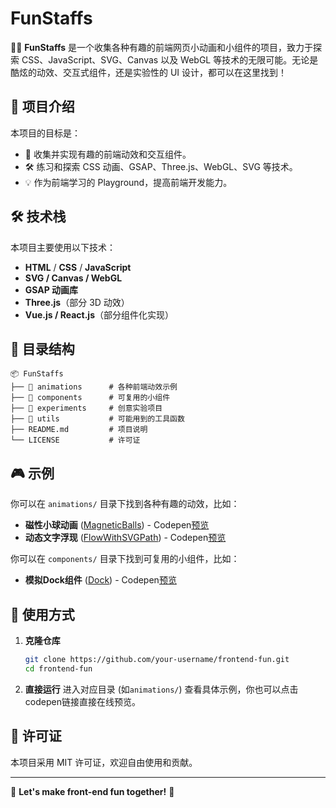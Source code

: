 # FunStaffs

🎨✨ **FunStaffs** 是一个收集各种有趣的前端网页小动画和小组件的项目，致力于探索 CSS、JavaScript、SVG、Canvas 以及 WebGL 等技术的无限可能。无论是酷炫的动效、交互式组件，还是实验性的 UI 设计，都可以在这里找到！

## 🚀 项目介绍
本项目的目标是：
- 📌 收集并实现有趣的前端动效和交互组件。
- 🛠 练习和探索 CSS 动画、GSAP、Three.js、WebGL、SVG 等技术。
- 💡 作为前端学习的 Playground，提高前端开发能力。

## 🛠 技术栈
本项目主要使用以下技术：
- **HTML** / **CSS** / **JavaScript**
- **SVG / Canvas / WebGL**
- **GSAP 动画库**
- **Three.js**（部分 3D 动效）
- **Vue.js / React.js**（部分组件化实现）

## 📂 目录结构
```plaintext
📦 FunStaffs
├── 📂 animations      # 各种前端动效示例
├── 📂 components      # 可复用的小组件
├── 📂 experiments     # 创意实验项目
├── 📂 utils           # 可能用到的工具函数
├── README.md         # 项目说明
└── LICENSE           # 许可证
```

## 🎮 示例
你可以在 `animations/` 目录下找到各种有趣的动效，比如：
- **磁性小球动画** ([MagneticBalls](./animations/Background/MagneticBalls/index.html)) - Codepen[预览](https://codepen.io/Hyr1sky/pen/pvoqOmQ)
- **动态文字浮现** ([FlowWithSVGPath](./animations/Text/FlowWithSVGPath/index.html)) - Codepen[预览](https://codepen.io/Hyr1sky/pen/ZYENqXx)

你可以在 `components/` 目录下找到可复用的小组件，比如：
- **模拟Dock组件** ([Dock](./components/Dock/HorizonDock.html)) - Codepen[预览](https://codepen.io/Hyr1sky/pen/RNwOWPL)

## 📖 使用方式
1. **克隆仓库**
   ```bash
   git clone https://github.com/your-username/frontend-fun.git
   cd frontend-fun
   ```
2. **直接运行**
   进入对应目录 (如`animations/`) 查看具体示例，你也可以点击codepen链接直接在线预览。

<!-- ## 🤝 贡献指南
欢迎大家一起来玩！如果你有好玩的前端小动效，欢迎提交 PR：
1. **Fork 本仓库**
2. **新建你的分支** (`git checkout -b feature-new-animation`)
3. **提交你的代码** (`git commit -m 'Added a cool new animation'`)
4. **推送到 GitHub** (`git push origin feature-new-animation`)
5. **提交 Pull Request** -->

## 📜 许可证
本项目采用 MIT 许可证，欢迎自由使用和贡献。

---
🚀 **Let's make front-end fun together!** 🎨